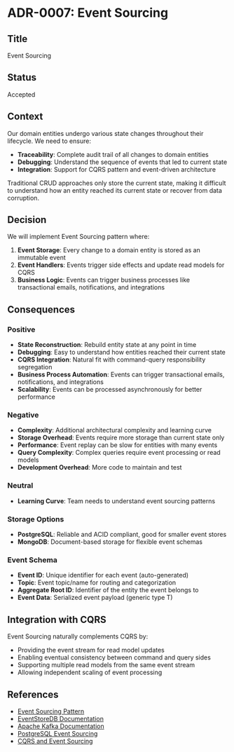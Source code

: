 # ADR-0007: Event Sourcing

## Title

Event Sourcing

## Status

Accepted

## Context

Our domain entities undergo various state changes throughout their lifecycle. We need to ensure:

- **Traceability**: Complete audit trail of all changes to domain entities
- **Debugging**: Understand the sequence of events that led to current state
- **Integration**: Support for CQRS pattern and event-driven architecture

Traditional CRUD approaches only store the current state, making it difficult to understand how an entity reached its current state or recover from data corruption.

## Decision

We will implement Event Sourcing pattern where:

1. **Event Storage**: Every change to a domain entity is stored as an immutable event
2. **Event Handlers**: Events trigger side effects and update read models for CQRS
3. **Business Logic**: Events can trigger business processes like transactional emails, notifications, and integrations

## Consequences

### Positive

- **State Reconstruction**: Rebuild entity state at any point in time
- **Debugging**: Easy to understand how entities reached their current state
- **CQRS Integration**: Natural fit with command-query responsibility segregation
- **Business Process Automation**: Events can trigger transactional emails, notifications, and integrations
- **Scalability**: Events can be processed asynchronously for better performance

### Negative

- **Complexity**: Additional architectural complexity and learning curve
- **Storage Overhead**: Events require more storage than current state only
- **Performance**: Event replay can be slow for entities with many events
- **Query Complexity**: Complex queries require event processing or read models
- **Development Overhead**: More code to maintain and test

### Neutral

- **Learning Curve**: Team needs to understand event sourcing patterns

### Storage Options

- **PostgreSQL**: Reliable and ACID compliant, good for smaller event stores
- **MongoDB**: Document-based storage for flexible event schemas

### Event Schema

- **Event ID**: Unique identifier for each event (auto-generated)
- **Topic**: Event topic/name for routing and categorization
- **Aggregate Root ID**: Identifier of the entity the event belongs to
- **Event Data**: Serialized event payload (generic type T)

## Integration with CQRS

Event Sourcing naturally complements CQRS by:

- Providing the event stream for read model updates
- Enabling eventual consistency between command and query sides
- Supporting multiple read models from the same event stream
- Allowing independent scaling of event processing

## References

- [Event Sourcing Pattern](https://martinfowler.com/eaaDev/EventSourcing.html)
- [EventStoreDB Documentation](https://developers.eventstore.com/)
- [Apache Kafka Documentation](https://kafka.apache.org/documentation/)
- [PostgreSQL Event Sourcing](https://www.postgresql.org/docs/)
- [CQRS and Event Sourcing](https://martinfowler.com/bliki/CQRS.html)
